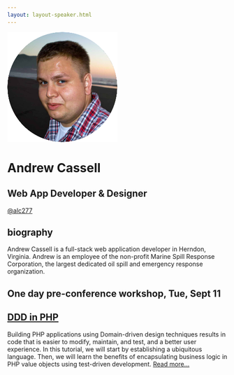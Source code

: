 ```yaml
---
layout: layout-speaker.html
---
```


<div class="container section featured-speaker">
  <div class="row">
    <div class="col-xs-12 col-sm-2 img-container">
      <img class="speaker-page-img" src="../img/speakers/Andrew-Cassell-ON.png">
    </div>
    <div class="col-xs-12 col-sm-10 copy-container">
      <h1 class="speaker-header">Andrew Cassell</h1>
      <h2 class="speaker-subtitle">Web App Developer &amp; Designer</h2>
      <p class="copy"><a class="speaker-handle" href="https://twitter.com/alc277" target="_blank">@alc277</a></p>
      <h2 class="speaker-subheader"><strong>biography</strong></h2>
      <p class="copy">Andrew Cassell is a full-stack web application developer in Herndon, Virginia. Andrew is an employee of the non-profit Marine Spill Response Corporation, the largest dedicated oil spill and emergency response organization.</p>
      <h2 class="speaker-subheader">One day pre-conference workshop, Tue, Sept 11</h2>
      <h2 class="speaker-subheader"><a href="../workshops/ddd-in-php.html">DDD in PHP</a></h2>
      <p class="copy">Building PHP applications using Domain-driven design techniques results in code that is easier to modify, maintain, and test, and a better user experience. In this tutorial, we will start by establishing a ubiquitous language. Then, we will learn the benefits of encapsulating business logic in PHP value objects using test-driven development. <a href="../workshops/ddd-in-php.html">Read more...</a></p>
      <!--<a class="btn" href="https://ti.to/explore-ddd-conference/2017">Buy Tickets</a>-->
    </div>
  </div>
</div>